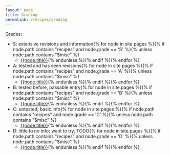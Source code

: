 ```yaml
---
layout: page
title: Grading
permalink: /recipes/grading
---
```

<!-- I am definitely not using Jekyll tools the way they were supposed to be used  -->
Grades:
- S: extensive revisions and information{% for node in site.pages %}{% if node.path contains "recipes" and node.grade == 'S' %}{% unless node.path contains "$misc" %}
    - [{{node.title}}]({{node.url}}){% endunless %}{% endif %}{% endfor %}
- A: tested and has seen revisions{% for node in site.pages %}{% if node.path contains "recipes" and node.grade == 'A' %}{% unless node.path contains "$misc" %}
    - [{{node.title}}]({{node.url}}){% endunless %}{% endif %}{% endfor %}
- B: tested before, passable entry{% for node in site.pages %}{% if node.path contains "recipes" and node.grade == 'B' %}{% unless node.path contains "$misc" %}
    - [{{node.title}}]({{node.url}}){% endunless %}{% endif %}{% endfor %}
- C: untested; basic info{% for node in site.pages %}{% if node.path contains "recipes" and node.grade == 'C' %}{% unless node.path contains "$misc" %}
    - [{{node.title}}]({{node.url}}){% endunless %}{% endif %}{% endfor %}
- D: little to no info; want to try, TODO{% for node in site.pages %}{% if node.path contains "recipes" and node.grade == 'D' %}{% unless node.path contains "$misc" %}
    - [{{node.title}}]({{node.url}}){% endunless %}{% endif %}{% endfor %}